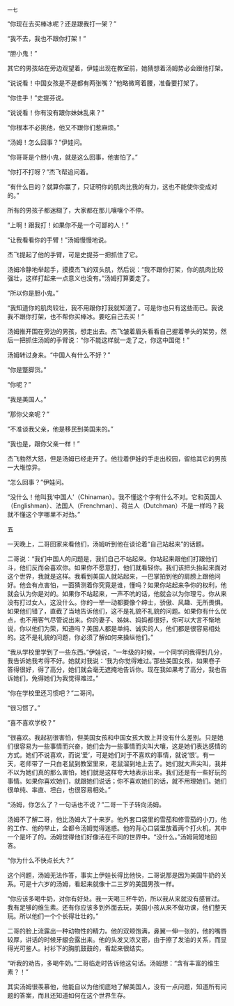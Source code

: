     一七 

   “你现在去买棒冰呢？还是跟我打一架？”

   “我不去，我也不跟你打架！”

   “胆小鬼！”

   其它的男孩站在旁边观望着，伊娃出现在教室前，她猜想着汤姆势必会跟他打架。

   “说说看！中国女孩是不是都有两张嘴？”他略微弯着腰，准备要打架了。

   “你住手！”史提芬说。

   “说说看！你有没有跟你妹妹乱来？”

   “你根本不必挑他，他又不跟你们惹麻烦。”

   “汤姆！怎么回事？”伊娃问。

   “你哥哥是个胆小鬼，就是这么回事，他害怕了。”

   “你打不打呀？”杰飞帮追问着。

   “有什么目的？就算你赢了，只证明你的肌肉比我的有力，这也不能使你变成对的。”

   所有的男孩子都迷糊了，大家都在那儿嚷嚷个不停。

   “上啊！跟我打！如果你不是一个可鄙的人！”

   “让我看看你的手臂！”汤姆慢慢地说。

   杰飞提起了他的手臂，可是史提芬一把抓住了它。

   汤姆冷静地举起手，摸摸杰飞的双头肌，然后说：“我不跟你打架，你的肌肉比较强壮，这样打起来一点意义也没有。”汤姆打算要走了。

   “所以你是胆小鬼。”

   “我知道你的肌肉较壮，我不用跟你打我就知道了。可是你也只有这些而已。我说我不跟你打架，也不帮你买棒冰。要吃自己去买！”

   汤姆推开围在旁边的男孩，想走出去。杰飞皱着眉头看看自己握着拳头的架势，然后一把抓住汤姆的手臂说：“你不能这样就一走了之，你这中国佬！”

   汤姆转过身来。“中国人有什么不好？”

   “你是蹩脚货。”

   “你呢？”

   “我是美国人。”

   “那你父亲呢？”

   “不准谈我父亲，他是移民到美国来的。”

   “我也是，跟你父亲一样！”

   杰飞勃然大怒，但是汤姆已经走开了。他拉着伊娃的手走出校园，留给其它的男孩一大堆惊异。

   “怎么回事？”伊娃问。

   “没什么！他叫我‘中国人’（Chinaman）。我不懂这个字有什么不对。它和英国人（Englishman）、法国人（Frenchman）、荷兰人（Dutchman）不是一样吗？我就不懂这个字哪里不对劲。”

   五

   一天晚上，二哥回家来看他们，汤姆听到他在谈论着“自己站起来”的话题。

   二哥说：“我们中国人的问题是，我们自己不站起来。你站起来跟他们打跟他们斗，他们反而会喜欢你。如果你不愿意打，他们就看轻你。我们该把头抬起来面对这个世界，我就是这样。我看到美国人就站起来，一巴掌拍到他的肩膀上跟他问好。他会有点害怕，一面猜测着你究竟是谁，懂吗？如果你站起来争你的权利，他就会认为你是对的。如果你不站起来，一声不吭的话，他就会以为你理亏。你从来没有打过女人，这没什么。你的一举一动都要像个绅士，骄傲、风趣、无所畏惧。如果他们错了，直截了当地告诉他们，这不是礼貌不礼貌的问题。如果你有什么优点，也不用客气尽管说出来。你的妻子、姊妹、妈妈都很好，你可以大言不惭地说，你以他们为荣，知道吗？美国人都是单纯、诚实的人，他们都是很容易相处的。这不是礼貌的问题，你必须了解如何来操纵他们。”

   “我从学校里学到了一些东西。”伊娃说，“一年级的时候，一个同学问我得到几分，我告诉她我考得不好。她就对我说：‘我为你觉得难过。’那些美国女孩，如果卷子答得很好，得了高分，她们就会毫无遮掩地告诉你。现在我如果考了高分，我也告诉她们，免得她们为我觉得难过。”

   “你在学校里还习惯吧？”二哥问。

   “很习惯了。”

   “喜不喜欢学校？”

   “很喜欢。我起初很害怕，但美国女孩和中国女孩大致上并没有什么差别。只是她们很容易为一些事情而兴奋，她们会为一些事情而尖叫大嚷，这是她们表达感情的方式。她们不说喜欢，而说‘爱’，可是她们对于不喜欢的事情，就说‘恨’。有一天，老师带了一只白老鼠到教室里来，老鼠溜到地上去了。她们就大声尖叫，我并不以为她们真的那么害怕，她们就是这样夸大地表示出来。我们还是有一些好玩的事情。如果你喜欢她们，就跟她们说话；你不喜欢她们的话，就不用理她们。她们很单纯、率直、坦白，也很容易相处。”

   “汤姆，你怎么了？一句话也不说？”二哥一下子转向汤姆。

   汤姆不了解二哥，他比汤姆大了十来岁。他外套口袋里的雪茄和修雪茄的小刀，他的工作、他的举止，全都令汤姆觉得迷惑。他的背心口袋里放着两个打火机，其中一个是坏了的。汤姆觉得他们好像活在不同的世界中。“没什么。”汤姆简短地回答。

   “你为什么不快点长大？”

   这个问题，汤姆无法作答，事实上伊娃长得比他快，二哥说那是因为美国牛奶的关系。可是十六岁的汤姆，看起来就像十二三岁的美国男孩一样。

   “你应该多喝牛奶，对你有好处。我一天喝三杯牛奶，所以我从来就没有感冒过。我有足够的维生素。还有你应该多到外面去玩，美国小孩从来不做功课，他们整天玩。所以他们一个个长得壮壮的。”

   二哥的脸上流露出一种动物性的精力。他的双颊饱满，鼻翼一伸一张的，他的嘴唇较厚，讲话的时候牙龈会露出来。他的头发又浓又密，由于擦了发油的关系，而显得光可鉴人。衬衫下的胸肌鼓鼓的，看起来很结实。

   “听我的劝告，多喝牛奶。”二哥临走时告诉他这句话。汤姆想：“含有丰富的维生素？！”

   其实汤姆很羡慕他，他能自以为他彻底地了解美国人，没有一点问题，知道所有问题的答案，而且还知道如何在这个世界生存。

